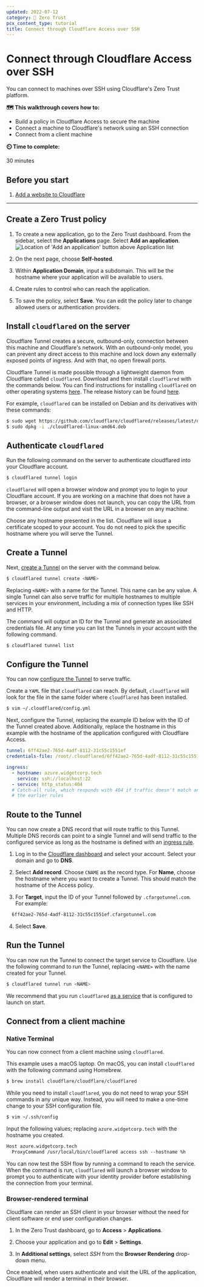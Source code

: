 ```yaml
---
updated: 2022-07-12
category: 🔐 Zero Trust
pcx_content_type: tutorial
title: Connect through Cloudflare Access over SSH
---
```


# Connect through Cloudflare Access over SSH

You can connect to machines over SSH using Cloudflare's Zero Trust platform.

**🗺️ This walkthrough covers how to:**

- Build a policy in Cloudflare Access to secure the machine
- Connect a machine to Cloudflare's network using an SSH connection
- Connect from a client machine

**⏲️ Time to complete:**

30 minutes

## Before you start

1.  [Add a website to Cloudflare](/fundamentals/get-started/setup/add-site/)

---

## Create a Zero Trust policy

1. To create a new application, go to the Zero Trust dashboard. From the sidebar, select the **Applications** page. Select **Add an application**.
   ![Location of 'Add an application' button above Application list](/cloudflare-one/static/zero-trust-security/ssh/app-list.png)

1. On the next page, choose **Self-hosted**.

1. Within **Application Domain**, input a subdomain. This will be the hostname where your application will be available to users.

1. Create rules to control who can reach the application.

1. To save the policy, select **Save**. You can edit the policy later to change allowed users or authentication providers.

## Install `cloudflared` on the server

Cloudflare Tunnel creates a secure, outbound-only, connection between this machine and Cloudflare's network. With an outbound-only model, you can prevent any direct access to this machine and lock down any externally exposed points of ingress. And with that, no open firewall ports.

Cloudflare Tunnel is made possible through a lightweight daemon from Cloudflare called `cloudflared`. Download and then install `cloudflared` with the commands below. You can find instructions for installing `cloudflared` on other operating systems [here](/cloudflare-one/connections/connect-apps/install-and-setup/installation/). The release history can be found [here](https://github.com/cloudflare/cloudflared/releases).

For example, `cloudflared` can be installed on Debian and its derivatives with these commands:

```sh
$ sudo wget https://github.com/cloudflare/cloudflared/releases/latest/download/cloudflared-linux-amd64.deb
$ sudo dpkg -i ./cloudflared-linux-amd64.deb
```

## Authenticate `cloudflared`

Run the following command on the server to authenticate cloudflared into your Cloudflare account.

```sh
$ cloudflared tunnel login
```

`cloudflared` will open a browser window and prompt you to login to your Cloudflare account. If you are working on a machine that does not have a browser, or a browser window does not launch, you can copy the URL from the command-line output and visit the URL in a browser on any machine.

Choose any hostname presented in the list. Cloudflare will issue a certificate scoped to your account. You do not need to pick the specific hostname where you will serve the Tunnel.

## Create a Tunnel

Next, [create a Tunnel](/cloudflare-one/connections/connect-apps/install-and-setup/tunnel-guide/local/) on the server with the command below.

```sh
$ cloudflared tunnel create <NAME>
```

Replacing `<NAME>` with a name for the Tunnel. This name can be any value. A single Tunnel can also serve traffic for multiple hostnames to multiple services in your environment, including a mix of connection types like SSH and HTTP.

The command will output an ID for the Tunnel and generate an associated credentials file. At any time you can list the Tunnels in your account with the following command.

```sh
$ cloudflared tunnel list
```

## Configure the Tunnel

You can now [configure the Tunnel](/cloudflare-one/connections/connect-apps/install-and-setup/tunnel-guide/local/local-management/) to serve traffic.

Create a `YAML` file that `cloudflared` can reach. By default, `cloudflared` will look for the file in the same folder where `cloudflared` has been installed.

```sh
$ vim ~/.cloudflared/config.yml
```

Next, configure the Tunnel, replacing the example ID below with the ID of the Tunnel created above. Additionally, replace the hostname in this example with the hostname of the application configured with Cloudflare Access.

```yaml
tunnel: 6ff42ae2-765d-4adf-8112-31c55c1551ef
credentials-file: /root/.cloudflared/6ff42ae2-765d-4adf-8112-31c55c1551ef.json

ingress:
  - hostname: azure.widgetcorp.tech
    service: ssh://localhost:22
  - service: http_status:404
  # Catch-all rule, which responds with 404 if traffic doesn't match any of
  # the earlier rules
```

## Route to the Tunnel

You can now create a DNS record that will route traffic to this Tunnel. Multiple DNS records can point to a single Tunnel and will send traffic to the configured service as long as the hostname is defined with an [ingress rule](/cloudflare-one/connections/connect-apps/install-and-setup/tunnel-guide/local/local-management/ingress/).

1. Log in to the [Cloudflare dashboard](https://dash.cloudflare.com/) and select your account. Select your domain and go to **DNS**.

2. Select **Add record**. Choose `CNAME` as the record type. For **Name**, choose the hostname where you want to create a Tunnel. This should match the hostname of the Access policy.

3. For **Target**, input the ID of your Tunnel followed by `.cfargotunnel.com`. For example:

```txt
  6ff42ae2-765d-4adf-8112-31c55c1551ef.cfargotunnel.com
```

4. Select **Save**.

## Run the Tunnel

You can now run the Tunnel to connect the target service to Cloudflare. Use the following command to run the Tunnel, replacing `<NAME>` with the name created for your Tunnel.

```sh
$ cloudflared tunnel run <NAME>
```

We recommend that you run `cloudflared` [as a service](/cloudflare-one/connections/connect-apps/install-and-setup/tunnel-guide/local/as-a-service/) that is configured to launch on start.

## Connect from a client machine

### Native Terminal

You can now connect from a client machine using `cloudflared`.

This example uses a macOS laptop. On macOS, you can install `cloudflared` with the following command using Homebrew.

```sh
$ brew install cloudflare/cloudflare/cloudflared
```

While you need to install `cloudflared`, you do not need to wrap your SSH commands in any unique way. Instead, you will need to make a one-time change to your SSH configuration file.

```sh
$ vim ~/.ssh/config
```

Input the following values; replacing `azure.widgetcorp.tech` with the hostname you created.

```txt
Host azure.widgetcorp.tech
  ProxyCommand /usr/local/bin/cloudflared access ssh --hostname %h
```

You can now test the SSH flow by running a command to reach the service. When the command is run, `cloudflared` will launch a browser window to prompt you to authenticate with your identity provider before establishing the connection from your terminal.

### Browser-rendered terminal

Cloudflare can render an SSH client in your browser without the need for client software or end user configuration changes.

1. In the Zero Trust dashboard, go to **Access** > **Applications**.

1. Choose your application and go to **Edit** > **Settings**.

1. In **Additional settings**, select _SSH_ from the **Browser Rendering** drop-down menu.

Once enabled, when users authenticate and visit the URL of the application, Cloudflare will render a terminal in their browser.
